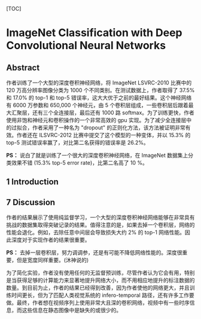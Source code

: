 [TOC]

# ImageNet Classification with Deep Convolutional Neural Networks

## Abstract

作者训练了一个大型的深度卷积神经网络，将 ImageNet LSVRC-2010 比赛中的 120 万高分辨率图像分类为 1000 个不同类别。在测试数据上，作者取得了 37.5% 和 17.0% 的 top-1 和 top-5 错误率，这大大优于之前的最好结果。这个神经网络有 6000 万参数和 650,000 个神经元，由 5 个卷积层组成，一些卷积层后跟着最大汇聚层，还有三个全连接层，最后还有 1000 路 softmax。为了训练更快，作者使用非饱和神经元和卷积操作的一个非常高效的 gpu 实现。为了减少全连接层中的过拟合，作者采用了一种名为 "dropout" 的正则化方法，该方法被证明非常有效。作者还在 ILSVRC-2012 比赛中提交了这个模型的一种变体，并以 15.3% 的 top-5 测试错误率赢了，对比第二名获得的错误率是 26.2%。

**PS：** 说白了就是训练了一个很大的深度卷积神经网络，在 ImageNet 数据集上分类效果不错 (15.3% top-5 error rate)，比第二名高了 10 %。

## 1 Introduction









## 7 Discussion

作者的结果展示了使用纯监督学习，一个大型的深度卷积神经网络能够在非常具有挑战的数据集取得突破记录的结果。值得注意的是，如果去掉一个卷积层，网络的性能会退化。例如，去除任意中间层会导致损失大约 2% 的 top-1 网络性能。因此深度对于实现作者的结果很重要。

**PS：** 去掉一层卷积层，努力调调参，还是有可能不降低网络性能的。深度很重要，但是宽度同样重要。(沐神说的)

为了简化实验，作者没有使用任何的无监督预训练，尽管作者认为它会有用，特别是当获得足够的计算能力来显著地提升网络大小，而不用相应地提升的标注数据的数量。到目前为止，作者的结果已经得到改善，因为作者使他的网络更大，并且训练时间更长，但为了匹配人类视觉系统的 infero-temporal 路径，还有许多工作要做。最终，作者想在视频序列上使用非常大且深的卷积网络，视频中有一些时序信息，而这些信息在静态图像中是缺失的或很少的。
